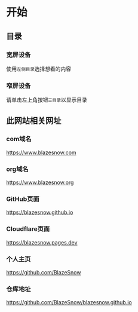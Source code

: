 # 开始

## 目录

### 宽屏设备

使用```左侧目录```选择想看的内容

### 窄屏设备

请单击左上角按钮```☰目录```以显示目录

## 此网站相关网址

### com域名

<https://www.blazesnow.com>

### org域名

<https://www.blazesnow.org>

### GitHub页面

<https://blazesnow.github.io>

### Cloudflare页面

<https://blazesnow.pages.dev>

### 个人主页

<https://github.com/BlazeSnow>

### 仓库地址

<https://github.com/BlazeSnow/blazesnow.github.io>